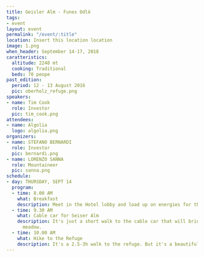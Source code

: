 ```yaml
---
title: Geisler Alm - Funes Odlë
tags:
- event
layout: event
permalink: "/event/:title"
location: Insert this location location
image: 1.png
when_header: September 14-17, 2018
caratteristics:
  altitude: 2240 mt
  cooking: Traditional
  beds: 70 peope
past_edition:
  period: 12 - 13 August 2016
  pic: oberholz_refuge.png
speakers:
- name: Tim Cook
  role: Investor
  pic: tim_cook.png
attendees:
- name: Algolia
  logo: algolia.png
organizers:
- name: STEFANO BERNARDI
  role: Investor
  pic: bernardi.png
- name: LORENZO SANNA
  role: Mountaineer
  pic: sanna.png
schedule:
- day: THURSDAY, SEPT 14
  program:
  - time: 8.00 AM
    what: Breakfast
    description: Meet in the Hotel lobby and load up on energies for the day.
  - time: 9.30 AM
    what: Cable car for Seiser Alm
    description: It's just a short walk to the cable car that will bring us to the
      meadow.
  - time: 10.00 AM
    what: Hike to the Refuge
    description: It's a 2.5-3h walk to the refuge. But it's a beautiful one.
---
```


